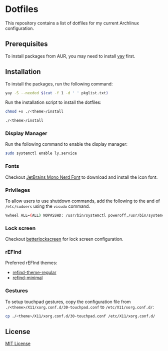 Dotfiles
========

This repository contains a list of dotfiles for my current Archlinux configuration.

Prerequisites
-------------

To install packages from AUR, you may need to install [yay](https://github.com/Jguer/yay) first.

Installation
------------

To install the packages, run the following command:

```bash
yay -S --needed $(cut -f 1 -d ' ' pkglist.txt)
```

Run the installation script to install the dotfiles:

```bash
chmod +x ./<theme>/install

./<theme>/install
```

### Display Manager

Run the following command to enable the display manager:

```bash
sudo systemctl enable ly.service
```

### Fonts

Checkout [JetBrains Mono Nerd Font](https://github.com/ryanoasis/nerd-fonts/tree/master/patched-fonts/JetBrainsMono) to download and install the icon font.

### Privileges

To allow users to use shutdown commands, add the following to the and of `/etc/sudoers` using the `visudo` command.

```bash
%wheel ALL=(ALL) NOPASSWD: /usr/bin/systemctl poweroff,/usr/bin/systemctl halt,/usr/bin/systemctl reboot
```

### Lock screen

Checkout [betterlockscreen](https://github.com/pavanjadhaw/betterlockscreen) for lock screen configuration.

### rEFInd

Preferred rEFInd themes:
- [refind-theme-regular](https://github.com/bobafetthotmail/refind-theme-regular)
- [refind-minimal](https://github.com/EvanPurkhiser/rEFInd-minimal)

### Gestures

To setup touchpad gestures, copy the configuration file from `./<theme>/X11/xorg.conf.d/30-touchpad.conf` to `/etc/X11/xorg.conf.d/`:

```bash
cp ./<theme>/X11/xorg.conf.d/30-touchpad.conf /etc/X11/xorg.conf.d/
```

License
-------

[MIT License](LICENSE)
